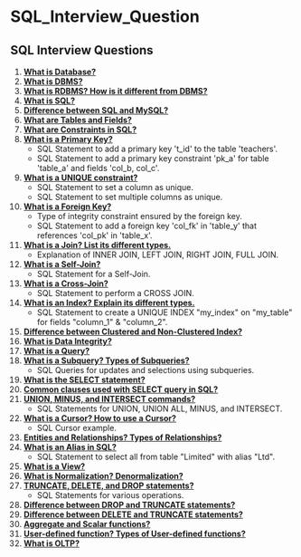 # SQL_Interview_Question

## SQL Interview Questions
1. **[What is Database?](#q1-what-is-database)**
2. **[What is DBMS?](#q2-what-is-dbms)**
3. **[What is RDBMS? How is it different from DBMS?](#q3-what-is-rdbms-how-is-it-different-from-dbms)**
4. **[What is SQL?](#q4-what-is-sql)**
5. **[Difference between SQL and MySQL?](#q5-difference-between-sql-and-mysql)**
6. **[What are Tables and Fields?](#q6-what-are-tables-and-fields)**
7. **[What are Constraints in SQL?](#q7-what-are-constraints-in-sql)**
8. **[What is a Primary Key?](#q8-what-is-a-primary-key)**
   - SQL Statement to add a primary key 't_id' to the table 'teachers'.
   - SQL Statement to add a primary key constraint 'pk_a' for table 'table_a' and fields 'col_b, col_c'.
9. **[What is a UNIQUE constraint?](#q9-what-is-a-unique-constraint)**
   - SQL Statement to set a column as unique.
   - SQL Statement to set multiple columns as unique.
10. **[What is a Foreign Key?](#q10-what-is-a-foreign-key)**
    - Type of integrity constraint ensured by the foreign key.
    - SQL Statement to add a foreign key 'col_fk' in 'table_y' that references 'col_pk' in 'table_x'.
11. **[What is a Join? List its different types.](#q11-what-is-a-join-list-its-different-types)**
    - Explanation of INNER JOIN, LEFT JOIN, RIGHT JOIN, FULL JOIN.
12. **[What is a Self-Join?](#q12-what-is-a-self-join)**
    - SQL Statement for a Self-Join.
13. **[What is a Cross-Join?](#q13-what-is-a-cross-join)**
    - SQL Statement to perform a CROSS JOIN.
14. **[What is an Index? Explain its different types.](#q14-what-is-an-index-explain-its-different-types)**
    - SQL Statement to create a UNIQUE INDEX "my_index" on "my_table" for fields "column_1" & "column_2".
15. **[Difference between Clustered and Non-Clustered Index?](#q15-difference-between-clustered-and-non-clustered-index)**
16. **[What is Data Integrity?](#q16-what-is-data-integrity)**
17. **[What is a Query?](#q17-what-is-a-query)**
18. **[What is a Subquery? Types of Subqueries?](#q18-what-is-a-subquery-what-are-its-types)**
    - SQL Queries for updates and selections using subqueries.
19. **[What is the SELECT statement?](#q19-what-is-the-select-statement)**
20. **[Common clauses used with SELECT query in SQL?](#q20-common-clauses-used-with-select-query-in-sql)**
21. **[UNION, MINUS, and INTERSECT commands?](#q21-union-minus-and-intersect-commands)**
    - SQL Statements for UNION, UNION ALL, MINUS, and INTERSECT.
22. **[What is a Cursor? How to use a Cursor?](#q22-what-is-a-cursor-how-to-use-a-cursor)**
    - SQL Cursor example.
23. **[Entities and Relationships? Types of Relationships?](#q23-entities-and-relationships-types-of-relationships)**
24. **[What is an Alias in SQL?](#q24-what-is-an-alias-in-sql)**
    - SQL Statement to select all from table "Limited" with alias "Ltd".
25. **[What is a View?](#q25-what-is-a-view)**
26. **[What is Normalization? Denormalization?](#q26-what-is-normalization-denormalization)**
27. **[TRUNCATE, DELETE, and DROP statements?](#q27-truncate-delete-and-drop-statements)**
    - SQL Statements for various operations.
28. **[Difference between DROP and TRUNCATE statements?](#q28-difference-between-drop-and-truncate-statements)**
29. **[Difference between DELETE and TRUNCATE statements?](#q29-difference-between-delete-and-truncate-statements)**
30. **[Aggregate and Scalar functions?](#q30-aggregate-and-scalar-functions)**
31. **[User-defined function? Types of User-defined functions?](#q31-user-defined-function-what-are-its-various-types)**
32. **[What is OLTP?](#q32-what-is-oltp)**

